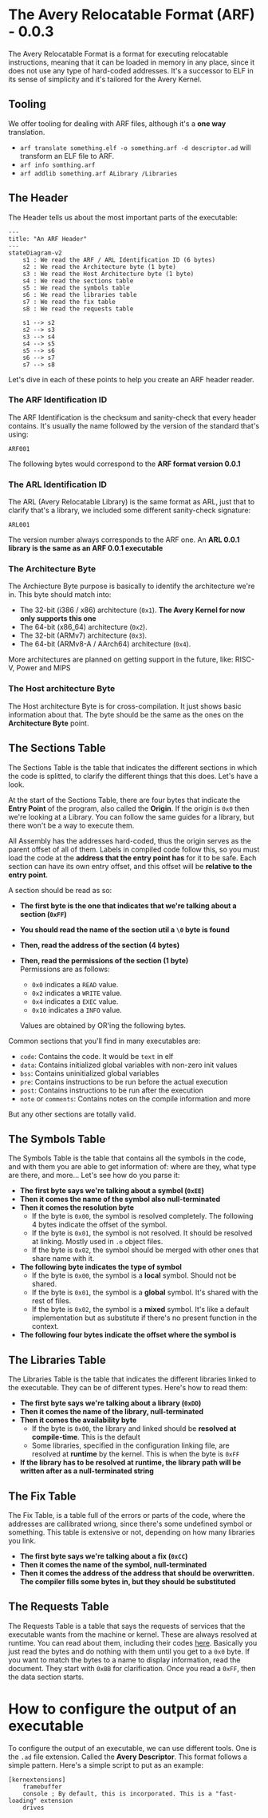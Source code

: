 # The Avery Relocatable Format (ARF) - 0.0.3 
The Avery Relocatable Format is a format for executing relocatable instructions, meaning that it can be loaded in memory in any place, since it does not use any type of hard-coded addresses. It's a successor to ELF in its sense of simplicity and it's tailored for the Avery Kernel.

## Tooling
We offer tooling for dealing with ARF files, although it's a **one way** translation.<br>
* `arf translate something.elf -o something.arf -d descriptor.ad` will transform an ELF file to ARF.
* `arf info somthing.arf`
* `arf addlib something.arf ALibrary /Libraries`

## The Header
The Header tells us about the most important parts of the executable:
```mermaid
---
title: "An ARF Header"
---
stateDiagram-v2
    s1 : We read the ARF / ARL Identification ID (6 bytes)
    s2 : We read the Architecture byte (1 byte)
    s3 : We read the Host Architecture byte (1 byte)
    s4 : We read the sections table
    s5 : We read the symbols table
    s6 : We read the libraries table
    s7 : We read the fix table
    s8 : We read the requests table

    s1 --> s2
    s2 --> s3
    s3 --> s4
    s4 --> s5
    s5 --> s6
    s6 --> s7
    s7 --> s8
```

Let's dive in each of these points to help you create an ARF header reader.

### The ARF Identification ID
The ARF Identification is the checksum and sanity-check that every header contains. It's usually the name followed by the version of the standard that's using:
```
ARF001
```
The following bytes would correspond to the **ARF format version 0.0.1**

### The ARL Identification ID
The ARL (Avery Relocatable Library) is the same format as ARL, just that to clarify that's a library, we included some different sanity-check signature:
```
ARL001
```
The version number always corresponds to the ARF one. An **ARL 0.0.1 library is the same as an ARF 0.0.1 executable**

### The Architecture Byte
The Archiecture Byte purpose is basically to identify the architecture we're in. This byte should match into:
* The 32-bit (i386 / x86) architecture (`0x1`). **The Avery Kernel for now only supports this one**
* The 64-bit (x86_64) architecture (`0x2`).
* The 32-bit (ARMv7) architecture (`0x3`).
* The 64-bit (ARMv8-A / AArch64) architecture (`0x4`).

More architectures are planned on getting support in the future, like: RISC-V, Power and MIPS

### The Host architecture Byte
The Host architecture Byte is for cross-compilation. It just shows basic information about that. The byte should be the same as the ones on the **Architecture Byte** point. 

## The Sections Table
The Sections Table is the table that indicates the different sections in which the code is splitted, to clarify the different things that this does. Let's have a look.

At the start of the Sections Table, there are four bytes that indicate the **Entry Point** of the program, also called the **Origin**. If the origin is `0x0` then we're looking at a Library. You can follow the same guides for a library, but there won't be a way to execute them.

All Assembly has the addresses hard-coded, thus the origin serves as the parent offset of all of them. Labels in compiled code follow this, so you must load the code at the **address that the entry point has** for it to be safe. Each section can have its own entry offset, and this offset will be **relative to the entry point**.

A section should be read as so:
* **The first byte is the one that indicates that we're talking about a section (`0xFF`)**
* **You should read the name of the section util a `\0` byte is found**
* **Then, read the address of the section (4 bytes)**
* **Then, read the permissions of the section (1 byte)**<br>
    Permissions are as follows:
    * `0x0` indicates a `READ` value.
    * `0x2` indicates a `WRITE` value.
    * `0x4` indicates a `EXEC` value.
    * `0x10` indicates a `INFO` value.
   
   Values are obtained by OR'ing the following bytes.

Common sections that you'll find in many executables are:
* `code`: Contains the code. It would be `text` in elf
* `data`: Contains initialized global variables with non-zero init values
* `bss`: Contains uninitialized global variables
* `pre`: Contains instructions to be run before the actual execution
* `post`: Contains instructions to be run after the execution
* `note` or `comments`: Contains notes on the compile information and more

But any other sections are totally valid.

## The Symbols Table
The Symbols Table is the table that contains all the symbols in the code, and with them you are able to get information of: where are they, what type are there, and more... Let's see how do you parse it:
* **The first byte says we're talking about a symbol (`0xEE`)**
* **Then it comes the name of the symbol also null-terminated**
* **Then it comes the resolution byte**
  * If the byte is `0x00`, the symbol is resolved completely. The following 4 bytes indicate the offset of the symbol.
  * If the byte is `0x01`, the symbol is not resolved. It should be resolved at linking. Mostly used in `.o` object files.
  * If the byte is `0x02`, the symbol should be merged with other ones that share name with it.
* **The following byte indicates the type of symbol**
  * If the byte is `0x00`, the symbol is a **local** symbol. Should not be shared.
  * If the byte is `0x01`, the symbol is a **global** symbol. It's shared with the rest of files.
  * If the byte is `0x02`, the symbol is a **mixed** symbol. It's like a default implementation but as substitute if there's no present function in the context.
* **The following four bytes indicate the offset where the symbol is**
## The Libraries Table
The Libraries Table is the table that indicates the different libraries linked to the executable. They can be of different types. Here's how to read them:
* **The first byte says we're talking about a library (`0xDD`)**
* **Then it comes the name of the library, null-terminated**
* **Then it comes the availability byte**
  * If the byte is `0x00`, the library and linked should be **resolved at compile-time**. This is the default
  * Some libraries, specified in the configuration linking file, are resolved at **runtime** by the kernel. This is when the byte is `0xFF`
* **If the library has to be resolved at runtime, the library path will be written after as a null-terminated string**

## The Fix Table
The Fix Table, is a table full of the errors or parts of the code, where the addresses are callibrated wriong, since there's some undefined symbol or something. This table is extensive or not, depending on how many libraries you link.
* **The first byte says we're talking about a fix (`0xCC`)**
* **Then it comes the name of the symbol, null-terminated**
* **Then it comes the address of the address that should be overwritten. The compiler fills some bytes in, but they should be substituted**

## The Requests Table
The Requests Table is a table that says the requests of services that the executable wants from the machine or kernel. These are always resolved at runtime. You can read about them, including their codes [here](kernext.md).
Basically you just read the bytes and do nothing with them until you get to a `0x0` byte. If you want to match the bytes to a name to display information, read the document. They start with `0xBB` for clarification. Once you read a `0xFF`, then the data section starts.

# How to configure the output of an executable
To configure the output of an executable, we can use different tools. One is the `.ad` file extension. Called the **Avery Descriptor**. This format follows a simple pattern. Here's a simple script to put as an example:

```ad
[kernextensions]
    framebuffer
    console ; By default, this is incorporated. This is a "fast-loading" extension
    drives
```